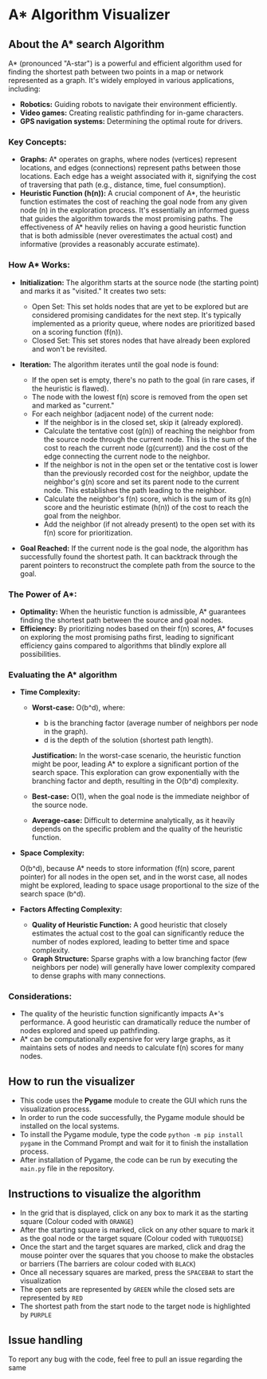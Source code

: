 # A* Algorithm Visualizer

## About the A* search Algorithm

A* (pronounced "A-star") is a powerful and efficient algorithm used for finding the shortest path between two points in a map or network represented as a graph. It's widely employed in various applications, including:

- **Robotics:** Guiding robots to navigate their environment efficiently.
- **Video games:** Creating realistic pathfinding for in-game characters.
- **GPS navigation systems:** Determining the optimal route for drivers.

### Key Concepts:

- **Graphs:** A* operates on graphs, where nodes (vertices) represent locations, and edges (connections) represent paths between those locations. Each edge has a weight associated with it, signifying the cost of traversing that path (e.g., distance, time, fuel consumption).
- **Heuristic Function (h(n)):** A crucial component of A*, the heuristic function estimates the cost of reaching the goal node from any given node (n) in the exploration process. It's essentially an informed guess that guides the algorithm towards the most promising paths. The effectiveness of A* heavily relies on having a good heuristic function that is both admissible (never overestimates the actual cost) and informative (provides a reasonably accurate estimate).

### How A* Works:

- **Initialization:** The algorithm starts at the source node (the starting point) and marks it as "visited." It creates two sets:

  - Open Set: This set holds nodes that are yet to be explored but are considered promising candidates for the next step. It's typically implemented as a priority queue, where nodes are prioritized based on a scoring function (f(n)).
  - Closed Set: This set stores nodes that have already been explored and won't be revisited.
- **Iteration:** The algorithm iterates until the goal node is found:

  - If the open set is empty, there's no path to the goal (in rare cases, if the heuristic is flawed).
  - The node with the lowest f(n) score is removed from the open set and marked as "current."
  - For each neighbor (adjacent node) of the current node:
    - If the neighbor is in the closed set, skip it (already explored).
    - Calculate the tentative cost (g(n)) of reaching the neighbor from the source node through the current node. This is the sum of the cost to reach the current node (g(current)) and the cost of the edge connecting the current node to the neighbor.
    - If the neighbor is not in the open set or the tentative cost is lower than the previously recorded cost for the neighbor, update the neighbor's g(n) score and set its parent node to the current node. This establishes the path leading to the neighbor.
    - Calculate the neighbor's f(n) score, which is the sum of its g(n) score and the heuristic estimate (h(n)) of the cost to reach the goal from the neighbor.
    - Add the neighbor (if not already present) to the open set with its f(n) score for prioritization.
- **Goal Reached:** If the current node is the goal node, the algorithm has successfully found the shortest path. It can backtrack through the parent pointers to reconstruct the complete path from the source to the goal.

### The Power of A*:

- **Optimality:** When the heuristic function is admissible, A* guarantees finding the shortest path between the source and goal nodes.
- **Efficiency:** By prioritizing nodes based on their f(n) scores, A* focuses on exploring the most promising paths first, leading to significant efficiency gains compared to algorithms that blindly explore all possibilities.

### Evaluating the A* algorithm

- **Time Complexity:**

  - **Worst-case:** O(b^d), where:
  
    - b is the branching factor (average number of neighbors per node in the graph).
    - d is the depth of the solution (shortest path length).
      
    **Justification:** In the worst-case scenario, the heuristic function might be poor, leading A* to explore a significant portion of the search space. This exploration can grow exponentially with the branching factor and depth, resulting in the O(b^d) complexity.
  
  - **Best-case:** O(1), when the goal node is the immediate neighbor of the source node.
  
  - **Average-case:** Difficult to determine analytically, as it heavily depends on the specific problem and the quality of the heuristic function.

- **Space Complexity:**

    O(b^d), because A* needs to store information (f(n) score, parent pointer) for all nodes in the open set, and in the worst case, all nodes might be explored, leading to space usage proportional to the size of the search space (b^d).

- **Factors Affecting Complexity:**

  - **Quality of Heuristic Function:** A good heuristic that closely estimates the actual cost to the goal can significantly reduce the number of nodes explored, leading to better time and space complexity.
  - **Graph Structure:** Sparse graphs with a low branching factor (few neighbors per node) will generally have lower complexity compared to dense graphs with many connections.

### Considerations:

- The quality of the heuristic function significantly impacts A*'s performance. A good heuristic can dramatically reduce the number of nodes explored and speed up pathfinding.
- A* can be computationally expensive for very large graphs, as it maintains sets of nodes and needs to calculate f(n) scores for many nodes.

## How to run the visualizer

- This code uses the **Pygame** module to create the GUI which runs the visualization process.
- In order to run the code successfully, the Pygame module should be installed on the local systems.
- To install the Pygame module, type the code `python -m pip install pygame` in the Command Prompt and wait for it to finish the installation process.
- After installation of Pygame, the code can be run by executing the `main.py` file in the repository.

## Instructions to visualize the algorithm

- In the grid that is displayed, click on any box to mark it as the starting square (Colour coded with `ORANGE`)
- After the starting square is marked, click on any other square to mark it as the goal node or the target square (Colour coded with `TURQUOISE`)
- Once the start and the target squares are marked, click and drag the mouse pointer over the squares that you choose to make the obstacles or barriers (The barriers are colour coded with `BLACK`)
- Once all necessary squares are marked, press the `SPACEBAR` to start the visualization
- The open sets are represented by `GREEN` while the closed sets are represented by `RED`
- The shortest path from the start node to the target node is highlighted by `PURPLE`

## Issue handling

To report any bug with the code, feel free to pull an issue regarding the same
